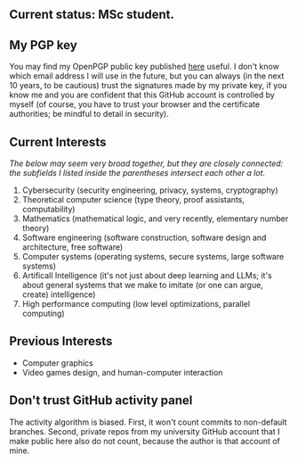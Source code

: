 ## Current status: MSc student.

## My PGP key
You may find my OpenPGP public key published [here](https://github.com/guanyuming-he/Openpgp-key) useful. 
I don't know which email address I will use in the future, but you can always (in the next 10 years, to be cautious) trust the signatures made by my private key,
if you know me and you are confident that this GitHub account is controlled by myself (of course, you have to trust your browser and the certificate authorities; be mindful to detail in security).

## Current Interests
*The below may seem very broad together, but they are closely connected: the subfields I listed inside the parentheses intersect each other a lot.*

1. Cybersecurity (security engineering, privacy, systems, cryptography)
2. Theoretical computer science (type theory, proof assistants, computability)
3. Mathematics (mathematical logic, and very recently, elementary number theory)
4. Software engineering (software construction, software design and architecture, free software)
5. Computer systems (operating systems, secure systems, large software systems)
6. Artificall Intelligence (it's not just about deep learning and LLMs; it's about general systems that we make to imitate (or one can argue, create) intelligence)
7. High performance computing (low level optimizations, parallel computing)

## Previous Interests
- Computer graphics
- Video games design, and human-computer interaction

## Don't trust GitHub activity panel
The activity algorithm is biased. First, it won't count commits to non-default branches. 
Second, private repos from my university GitHub account that I make public here also do not count, 
because the author is that account of mine.
